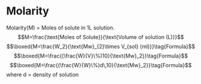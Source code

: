 # Molarity
Molarity(M) = Moles of solute in 1L solution.
$$M=\frac{\text{Moles of Solute}}{\text{Volume of solution (L)}}$$
$$\boxed{M=\frac{W_2}{\text{Mw}_{2}\times V_{sol} (ml)}}\tag{Formula}$$
$$\boxed{M=\frac{(\frac{W}{V}\%)10}{\text{Mw}_2}}\tag{Formula}$$
$$\boxed{M=\frac{(\frac{W}{W}\%)d\,10}{\text{Mw}_2}}\tag{Formula}$$
where d = density of solution